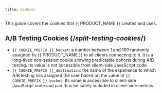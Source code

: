```yaml
---
title: Cookies
---
```


This guide covers the cookies that {{ PRODUCT_NAME }} creates and uses.

## A/B Testing Cookies {/*split-testing-cookies*/}

- `{{ COOKIE_PREFIX }}_bucket`: a number between 1 and 100 randomly assigned by {{ PRODUCT_NAME }} to all clients connecting to it. It is a long-lived non-session cookie allowing predictable cohorts during A/B testing. Its value is not accessible from client-side JavaScript code.
- `{{ COOKIE_PREFIX }}_destination`: the name of the experience to which A/B testing has assigned the user based on the value of `{{ COOKIE_PREFIX }}_bucket`. Its value is accessible to client-side JavaScript code and can thus be safely included in client-side metrics.
